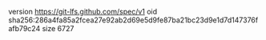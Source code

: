 version https://git-lfs.github.com/spec/v1
oid sha256:286a4fa85a2fcea27e92ab2d69e5d9fe87ba21bc23d9e1d7d147376fafb79c24
size 6727
